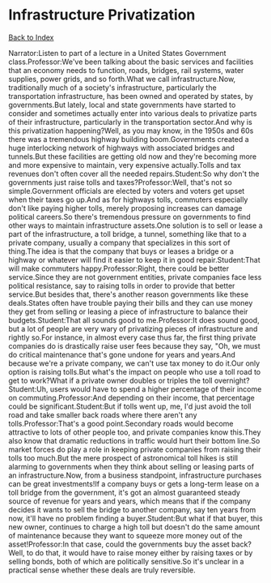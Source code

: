 # Infrastructure Privatization
[Back to Index](https://github.com/windows10010/tpoExtractor/blog/master/README.md)

Narrator:Listen to part of a lecture in a United States Government class.Professor:We've been talking about the basic services and facilities that an economy needs to function, roads, bridges, rail systems, water supplies, power grids, and so forth.What we call infrastructure.Now, traditionally much of a society's infrastructure, particularly the transportation infrastructure, has been owned and operated by states, by governments.But lately, local and state governments have started to consider and sometimes actually enter into various deals to privatize parts of their infrastructure, particularly in the transportation sector.And why is this privatization happening?Well, as you may know, in the 1950s and 60s there was a tremendous highway building boom.Governments created a huge interlocking network of highways with associated bridges and tunnels.But these facilities are getting old now and they're becoming more and more expensive to maintain, very expensive actually.Tolls and tax revenues don't often cover all the needed repairs.Student:So why don't the governments just raise tolls and taxes?Professor:Well, that's not so simple.Government officials are elected by voters and voters get upset when their taxes go up.And as for highways tolls, commuters especially don't like paying higher tolls, merely proposing increases can damage political careers.So there's tremendous pressure on governments to find other ways to maintain infrastructure assets.One solution is to sell or lease a part of the infrastructure, a toll bridge, a tunnel, something like that to a private company, usually a company that specializes in this sort of thing.The idea is that the company that buys or leases a bridge or a highway or whatever will find it easier to keep it in good repair.Student:That will make commuters happy.Professor:Right, there could be better service.Since they are not government entities, private companies face less political resistance, say to raising tolls in order to provide that better service.But besides that, there's another reason governments like these deals.States often have trouble paying their bills and they can use money they get from selling or leasing a piece of infrastructure to balance their budgets.Student:That all sounds good to me.Professor:It does sound good, but a lot of people are very wary of privatizing pieces of infrastructure and rightly so.For instance, in almost every case thus far, the first thing private companies do is drastically raise user fees because they say, "Oh, we must do critical maintenance that's gone undone for years and years.And because we're a private company, we can't use tax money to do it.Our only option is raising tolls.But what's the impact on people who use a toll road to get to work?What if a private owner doubles or triples the toll overnight?Student:Uh, users would have to spend a higher percentage of their income on commuting.Professor:And depending on their income, that percentage could be significant.Student:But if tolls went up, me, I'd just avoid the toll road and take smaller back roads where there aren't any tolls.Professor:That's a good point.Secondary roads would become attractive to lots of other people too, and private companies know this.They also know that dramatic reductions in traffic would hurt their bottom line.So market forces do play a role in keeping private companies from raising their tolls too much.But the mere prospect of astronomical toll hikes is still alarming to governments when they think about selling or leasing parts of an infrastructure.Now, from a business standpoint, infrastructure purchases can be great investments!If a company buys or gets a long-term lease on a toll bridge from the government, it's got an almost guaranteed steady source of revenue for years and years, which means that if the company decides it wants to sell the bridge to another company, say ten years from now, it'll have no problem finding a buyer.Student:But what if that buyer, this new owner, continues to charge a high toll but doesn't do the same amount of maintenance because they want to squeeze more money out of the asset!Professor:In that case, could the governments buy the asset back?Well, to do that, it would have to raise money either by raising taxes or by selling bonds, both of which are politically sensitive.So it's unclear in a practical sense whether these deals are truly reversible.
 